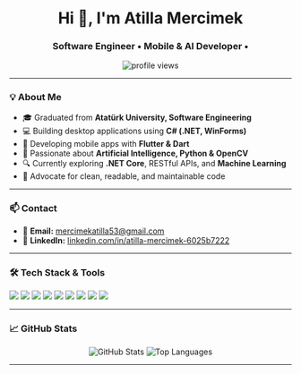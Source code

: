 <h1 align="center">Hi 👋, I'm Atilla Mercimek</h1>
<h3 align="center">Software Engineer • Mobile & AI Developer • </h3>

<p align="center">
  <img src="https://komarev.com/ghpvc/?username=atillamrcmk&label=Profile%20Views&color=0e75b6&style=flat" alt="profile views" />
</p>

---

### 💡 About Me

- 🎓 Graduated from **Atatürk University, Software Engineering**  
- 💻 Building desktop applications using **C# (.NET, WinForms)**  
- 📱 Developing mobile apps with **Flutter & Dart**  
- 🤖 Passionate about **Artificial Intelligence, Python & OpenCV**  
- 🔍 Currently exploring **.NET Core**, RESTful APIs, and **Machine Learning**  
- 🧠 Advocate for clean, readable, and maintainable code  

---

### 📫 Contact

- 📧 **Email:** mercimekatilla53@gmail.com  
- 💼 **LinkedIn:** [linkedin.com/in/atilla-mercimek-6025b7222](https://www.linkedin.com/in/atilla-mercimek-6025b7222/)

---

### 🛠️ Tech Stack & Tools

<p align="left">
  <img src="https://img.shields.io/badge/C%23-239120?style=for-the-badge&logo=c-sharp&logoColor=white" />
  <img src="https://img.shields.io/badge/.NET-512BD4?style=for-the-badge&logo=dotnet&logoColor=white" />
  <img src="https://img.shields.io/badge/Dart-0175C2?style=for-the-badge&logo=dart&logoColor=white" />
  <img src="https://img.shields.io/badge/Flutter-02569B?style=for-the-badge&logo=flutter&logoColor=white" />
  <img src="https://img.shields.io/badge/Python-3776AB?style=for-the-badge&logo=python&logoColor=white" />
  <img src="https://img.shields.io/badge/SQLite-07405E?style=for-the-badge&logo=sqlite&logoColor=white" />
  <img src="https://img.shields.io/badge/Visual_Studio-5C2D91?style=for-the-badge&logo=visual-studio&logoColor=white" />
  <img src="https://img.shields.io/badge/Git-F05032?style=for-the-badge&logo=git&logoColor=white" />
  <img src="https://img.shields.io/badge/GitHub-181717?style=for-the-badge&logo=github&logoColor=white" />
</p>

---

### 📈 GitHub Stats

<p align="center">
  <img src="https://github-readme-stats.vercel.app/api?username=atillamrcmk&show_icons=true&theme=tokyonight" alt="GitHub Stats" />
  <img src="https://github-readme-stats.vercel.app/api/top-langs/?username=atillamrcmk&layout=compact&theme=tokyonight" alt="Top Languages" />
</p>

---
